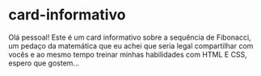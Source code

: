 # card-informativo
Olá pessoal! Este é um card informativo sobre a sequência de Fibonacci, 
um pedaço da matemática que eu achei que seria legal compartilhar com vocês 
e ao mesmo tempo treinar minhas habilidades com HTML E CSS, espero que gostem...
